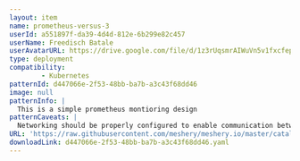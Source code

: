 ```yaml
---
layout: item
name: prometheus-versus-3
userId: a551897f-da39-4d4d-812e-6b299e82c457
userName: Freedisch Batale
userAvatarURL: https://drive.google.com/file/d/1z3rUqsmrAIWuVn5v1fxcfepXL7JkQT_0/view?usp=drive_link
type: deployment
compatibility: 
        - Kubernetes
patternId: d447066e-2f53-48bb-ba7b-a3c43f68dd46
image: null
patternInfo: |
  This is a simple prometheus montioring design
patternCaveats: |
  Networking should be properly configured to enable communication between the frontend and backend components of the app.
URL: 'https://raw.githubusercontent.com/meshery/meshery.io/master/catalog/d447066e-2f53-48bb-ba7b-a3c43f68dd46.yaml'
downloadLink: d447066e-2f53-48bb-ba7b-a3c43f68dd46.yaml
---
```

